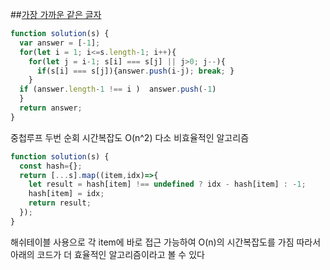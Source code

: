 ##<a href='https://school.programmers.co.kr/learn/courses/30/lessons/142086'>가장 가까운 같은 글자</a>

```javascript
function solution(s) {
  var answer = [-1]; 
  for(let i = 1; i<=s.length-1; i++){
    for(let j = i-1; s[i] === s[j] || j>0; j--){
      if(s[i] === s[j]){answer.push(i-j); break; } 
    } 
  if (answer.length-1 !== i )  answer.push(-1)
  }
  return answer;
}
```
중첩루프 두번 순회 시간복잡도 O(n^2) 다소 비효율적인 알고리즘

```javascript
function solution(s) {
  const hash={};
  return [...s].map((item,idx)=>{
    let result = hash[item] !== undefined ? idx - hash[item] : -1;
    hash[item] = idx;
    return result;
  });
}
```
해쉬테이블 사용으로 각 item에 바로 접근 가능하여 O(n)의 시간복잡도를 가짐
따라서 아래의 코드가 더 효율적인 알고리즘이라고 볼 수 있다

